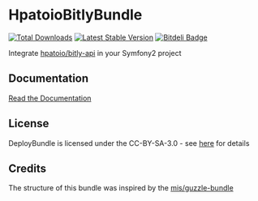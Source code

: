 # HpatoioBitlyBundle

[![Total Downloads](https://poser.pugx.org/hpatoio/bitly-bundle/downloads.png)](https://packagist.org/packages/hpatoio/bitly-bundle)
[![Latest Stable Version](https://poser.pugx.org/hpatoio/bitly-bundle/v/stable.png)](https://packagist.org/packages/hpatoio/bitly-bundle)
[![Bitdeli Badge](https://d2weczhvl823v0.cloudfront.net/hpatoio/bitlybundle/trend.png)](https://bitdeli.com/free "Bitdeli Badge")


Integrate [hpatoio/bitly-api](https://github.com/hpatoio/bitly-api) in your Symfony2 project


Documentation
-------------
[Read the Documentation](https://github.com/hpatoio/BitlyBundle/blob/master/Resources/doc/index.md)

License
-------------
DeployBundle is licensed under the CC-BY-SA-3.0 - see [here](http://www.spdx.org/licenses/CC-BY-SA-3.0) for details

Credits
-------------
The structure of this bundle was inspired by the [mis/guzzle-bundle](https://github.com/misd-service-development/guzzle-bundle)